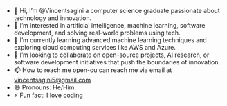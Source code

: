 - 👋 Hi, I’m @Vincentsagini a computer science graduate passionate about technology and innovation.
- 👀 I’m interested in artificial intelligence, machine learning, software development, and solving real-world problems using tech.
- 🌱 I’m currently learning advanced machine learning techniques and exploring cloud computing services like AWS and Azure.
- 💞️ I’m looking to collaborate on open-source projects, AI research, or software development initiatives that push the boundaries of innovation.
- 📫 How to reach me open-ou can reach me via email at vincentsagini5@gmail.com
- 😄 Pronouns: He/Him.
- ⚡ Fun fact: I love coding


<!---
Vincentsagini/Vincentsagini is a ✨ special ✨ repository because its `README.md` (this file) appears on your GitHub profile.
You can click the Preview link to take a look at your changes.
--->
